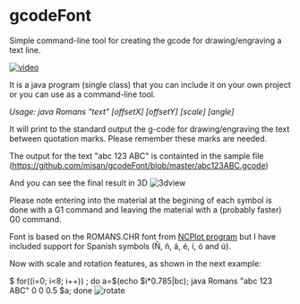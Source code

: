 # gcodeFont
Simple command-line tool for creating the gcode for drawing/engraving a text line.

[![video]()](https://www.youtube.com/watch?v=t--c6iU60Fs)


It is a java program (single class) that you can include it on your own project or you can use as a command-line tool.

*Usage: java Romans "text" [offsetX] [offsetY] [scale] [angle]*

It will print to the standard output the g-code for drawing/engraving the text between quotation marks. Please remember these marks are needed.

The output for the text "abc 123 ABC" is containted in the sample file (https://github.com/misan/gcodeFont/blob/master/abc123ABC.gcode)

And you can see the final result in 3D
![3dview](https://github.com/misan/gcodeFont/blob/master/3dview.png?raw=true)

Please note entering into the material at the begining of each symbol is done with a G1 command and leaving the material with a (probably faster) G0 command.

Font is based on the ROMANS.CHR font from [NCPlot program](http://ncplot.com/stickfont/stickfont.htm) but I have included support for Spanish symbols (Ñ, ñ, á, é, í, ó and ú).

Now with scale and rotation features, as shown in the next example:

$ for((i=0; i<8; i++)) ; do a=$(echo $i*0.785|bc); java Romans "abc 123 ABC" 0 0 0.5 $a; done
![rotate](https://github.com/misan/gcodeFont/blob/master/rotate.png?raw=true)
